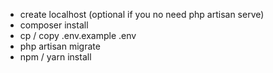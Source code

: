 - create localhost (optional if you no need php artisan serve)
- composer install
- cp / copy .env.example .env
- php artisan migrate
- npm / yarn install
